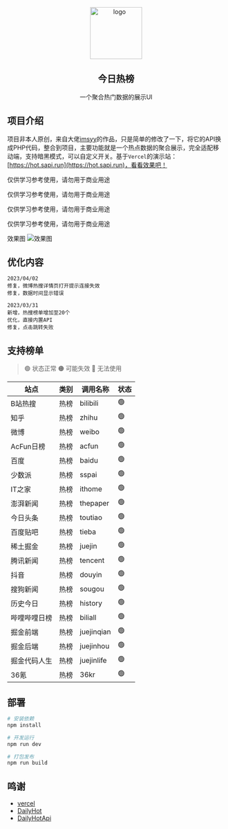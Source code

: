 <div align="center">
<img alt="logo" height="120" src="./public/ico/favicon.png" width="120"/>
<h2>今日热榜</h2>
<p>一个聚合热门数据的展示UI</p>
</div>

## 项目介绍

项目非本人原创，来自大佬[imsyy](https://github.com/imsyy)的作品，只是简单的修改了一下，将它的API换成PHP代码，整合到项目，主要功能就是一个热点数据的聚合展示，完全适配移动端，支持暗黑模式，可以自定义开关。基于`Vercel`的演示站：[https://hot.sapi.run](https://hot.sapi.run)，看看效果吧！

仅供学习参考使用，请勿用于商业用途

仅供学习参考使用，请勿用于商业用途

仅供学习参考使用，请勿用于商业用途

仅供学习参考使用，请勿用于商业用途

效果图
![效果图](./public/Snipaste.png)


## 优化内容

```
2023/04/02
修复，微博热搜详情页打开提示连接失效
修复，数据时间显示错误

2023/03/31
新增，热搜榜单增加至20个
优化，直接内置API
修复，点击跳转失败
```

## 支持榜单

> 🟢 状态正常
> 🟠 可能失效
> 🔴 无法使用

| **站点** | **类别** | **调用名称** | **状态** |
| -------- | -------- | ------------ | -------- |
| B站热搜 | 热榜   | bilibili     | 🟢        |
| 知乎     | 热榜     | zhihu        | 🟢        |
| 微博     | 热榜   | weibo        | 🟢        |
| AcFun日榜 | 热榜   | acfun        | 🟢        |
| 百度 | 热榜   | baidu       | 🟢        |
| 少数派   | 热榜     | sspai        | 🟢        |
| IT之家   | 热榜     | ithome       | 🟢        |
| 澎湃新闻 | 热榜     | thepaper     | 🟢        |
| 今日头条 | 热榜     | toutiao      | 🟢        |
| 百度贴吧 | 热榜   | tieba       | 🟢        |
| 稀土掘金 | 热榜     | juejin       | 🟢        |
| 腾讯新闻 | 热榜   | tencent       | 🟢        |
| 抖音 | 热榜   | douyin       | 🟢        |
| 搜狗新闻 | 热榜   | sougou       | 🟢        |
| 历史今日 | 热榜   | history       | 🟢        |
| 哔哩哔哩日榜 | 热榜   | biliall       | 🟢        |
| 掘金前端 | 热榜   | juejinqian       | 🟢        |
| 掘金后端 | 热榜   | juejinhou       | 🟢        |
| 掘金代码人生 | 热榜   | juejinlife       | 🟢        |
| 36氪     | 热榜     | 36kr         | 🟢        |

## 部署

```sh
# 安装依赖
npm install

# 开发运行
npm run dev

# 打包发布
npm run build
```

## 鸣谢

- [vercel](https://vercel.com/)
- [DailyHot](https://github.com/imsyy/DailyHot)
- [DailyHotApi](https://github.com/imsyy/DailyHotApi)
